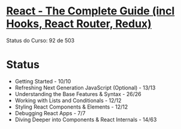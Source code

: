 # [React - The Complete Guide (incl Hooks, React Router, Redux)](https://www.udemy.com/react-the-complete-guide-incl-redux/)

Status do Curso: 92 de 503

# Status
- Getting Started - 10/10
- Refreshing Next Generation JavaScript (Optional) - 13/13
- Understanding the Base Features & Syntax - 26/26
- Working with Lists and Conditionals - 12/12
- Styling React Components & Elements - 12/12
- Debugging React Apps - 7/7
- Diving Deeper into Components & React Internals - 14/63